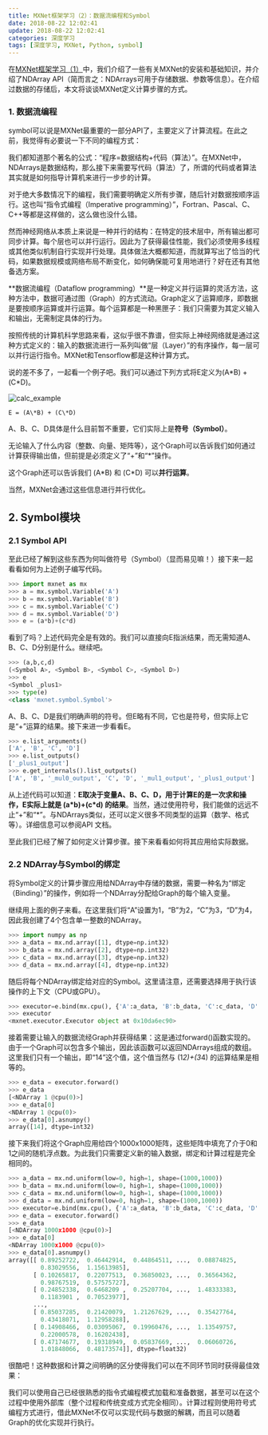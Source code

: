 ```yaml
---
title: MXNet框架学习（2）：数据流编程和Symbol
date: 2018-08-22 12:02:41
update: 2018-08-22 12:02:41
categories: 深度学习
tags: [深度学习, MXNet, Python, symbol]
---
```


在[MXNet框架学习（1）](https://chaopei.github.io/blog/2018/08/mxnet-install-ndarray.html)中，我们介绍了一些有关MXNet的安装和基础知识，并介绍了NDArray API（简而言之：NDArrays可用于存储数据、参数等信息）。在介绍过数据的存储后，本文将谈谈MXNet定义计算步骤的方式。

<!--more-->

### 1. 数据流编程

symbol可以说是MXNet最重要的一部分API了，主要定义了计算流程。在此之前，我觉得有必要说一下不同的编程方式：

我们都知道那个著名的公式：“程序=数据结构+代码（算法）”。在MXNet中，NDArrays是数据结构，那么接下来需要写代码（算法）了，所谓的代码或者算法其实就是如何指导计算机来进行一步步的计算。

对于绝大多数情况下的编程，我们需要明确定义所有步骤，随后针对数据按顺序运行。这也叫“指令式编程（Imperative programming）”，Fortran、Pascal、C、C++等都是这样做的，这么做也没什么错。

然而神经网络从本质上来说是一种并行的结构：在特定的技术层中，所有输出都可同步计算。每个层也可以并行运行。因此为了获得最佳性能，我们必须使用多线程或其他类似机制自行实现并行处理。具体做法大概都知道，而就算写出了恰当的代码，如果数据规模或网络布局不断变化，如何确保能可复用地进行？好在还有其他备选方案。

**数据流编程（Dataflow programming）**是一种定义并行运算的灵活方法，这种方法中，数据可通过图（Graph）的方式流动。Graph定义了运算顺序，即数据是要按顺序运算或并行运算。每个运算都是一种黑匣子：我们只需要为其定义输入和输出，无需制定具体的行为。

按照传统的计算机科学思路来看，这似乎很不靠谱，但实际上神经网络就是通过这种方式定义的：输入的数据流进行一系列叫做“层（Layer）”的有序操作，每一层可以并行运行指令。MXNet和Tensorflow都是这种计算方式。

说的差不多了，一起看一个例子吧。我们可以通过下列方式将E定义为(A\*B) + (C\*D)。

![calc_example](/images/posts/dl/calc_example.png)

```
E = (A\*B) + (C\*D)
```

A、B、C、D具体是什么目前暂不重要，它们实际上是**符号（Symbol）**。

无论输入了什么内容（整数、向量、矩阵等），这个Graph可以告诉我们如何通过计算获得输出值，但前提是必须定义了“+”和“*”操作。

这个Graph还可以告诉我们 (A\*B) 和 (C\*D) 可以**并行运算**。

当然，MXNet会通过这些信息进行并行优化。

## 2. Symbol模块

### 2.1 Symbol API

至此已经了解到这些东西为何叫做符号（Symbol）（显而易见嘛！）接下来一起看看如何为上述例子编写代码。
```py
>>> import mxnet as mx
>>> a = mx.symbol.Variable('A')
>>> b = mx.symbol.Variable('B')
>>> c = mx.symbol.Variable('C')
>>> d = mx.symbol.Variable('D')
>>> e = (a*b)+(c*d)
```

看到了吗？上述代码完全是有效的。我们可以直接向E指派结果，而无需知道A、B、C、D分别是什么。继续吧。
```py
>>> (a,b,c,d)
(<Symbol A>, <Symbol B>, <Symbol C>, <Symbol D>)
>>> e
<Symbol _plus1>
>>> type(e)
<class 'mxnet.symbol.Symbol'>
```

A、B、C、D是我们明确声明的符号。但E略有不同，它也是符号，但实际上它是“+”运算的结果。接下来进一步看看E。
```py
>>> e.list_arguments()
['A', 'B', 'C', 'D']
>>> e.list_outputs()
['_plus1_output']
>>> e.get_internals().list_outputs()
['A', 'B', '_mul0_output', 'C', 'D', '_mul1_output', '_plus1_output']
```

从上述代码可以知道：**E取决于变量A、B、C、D，用于计算E的是一次求和操作，E实际上就是 (a\*b)+(c\*d) 的结果**。当然，通过使用符号，我们能做的远远不止“+”和“*”。与NDArrays类似，还可以定义很多不同类型的运算（数学、格式等）。详细信息可以参阅API 文档。

至此我们已经了解了如何定义计算步骤。接下来看看如何将其应用给实际数据。

### 2.2 NDArray与Symbol的绑定

将Symbol定义的计算步骤应用给NDArray中存储的数据，需要一种名为“绑定（Binding）”的操作，例如将一个NDArray分配给Graph的每个输入变量。

继续用上面的例子来看。在这里我们将“A”设置为1，“B”为2，“C”为3，“D”为4，因此我创建了4个包含单一整数的NDArray。
```py
>>> import numpy as np
>>> a_data = mx.nd.array([1], dtype=np.int32)
>>> b_data = mx.nd.array([2], dtype=np.int32)
>>> c_data = mx.nd.array([3], dtype=np.int32)
>>> d_data = mx.nd.array([4], dtype=np.int32)
```

随后将每个NDArray绑定给对应的Symbol。这里请注意，还需要选择用于执行该操作的上下文（CPU或GPU）。
```py
>>> executor=e.bind(mx.cpu(), {'A':a_data, 'B':b_data, 'C':c_data, 'D':d_data})
>>> executor
<mxnet.executor.Executor object at 0x10da6ec90>
```

接着需要让输入的数据流经Graph并获得结果：这是通过forward()函数实现的。由于一个Graph可以包含多个输出，因此该函数可以返回NDArrays组成的数组。这里我们只有一个输出，即“14”这个值，这个值当然与 (1*2)+(3*4) 的运算结果是相等的。

```py
>>> e_data = executor.forward()
>>> e_data
[<NDArray 1 @cpu(0)>]
>>> e_data[0]
<NDArray 1 @cpu(0)>
>>> e_data[0].asnumpy()
array([14], dtype=int32)
```

接下来我们将这个Graph应用给四个1000x1000矩阵，这些矩阵中填充了介于0和1之间的随机浮点数。为此我们只需要定义新的输入数据，绑定和计算过程是完全相同的。
```py
>>> a_data = mx.nd.uniform(low=0, high=1, shape=(1000,1000))
>>> b_data = mx.nd.uniform(low=0, high=1, shape=(1000,1000))
>>> c_data = mx.nd.uniform(low=0, high=1, shape=(1000,1000))
>>> d_data = mx.nd.uniform(low=0, high=1, shape=(1000,1000))
>>> executor=e.bind(mx.cpu(), {'A':a_data, 'B':b_data, 'C':c_data, 'D':d_data})
>>> e_data = executor.forward()
>>> e_data
[<NDArray 1000x1000 @cpu(0)>]
>>> e_data[0]
<NDArray 1000x1000 @cpu(0)>
>>> e_data[0].asnumpy()
array([[ 0.89252722,  0.46442914,  0.44864511, ...,  0.08874825,
         0.83029556,  1.15613985],
       [ 0.10265817,  0.22077513,  0.36850023, ...,  0.36564362,
         0.98767519,  0.57575727],
       [ 0.24852338,  0.6468209 ,  0.25207704, ...,  1.48333383,
         0.1183901 ,  0.70523977],
       ...,
       [ 0.85037285,  0.21420079,  1.21267629, ...,  0.35427764,
         0.43418071,  1.12958288],
       [ 0.14908466,  0.03095067,  0.19960476, ...,  1.13549757,
         0.22000578,  0.16202438],
       [ 0.47174677,  0.19318949,  0.05837669, ...,  0.06060726,
         1.01848066,  0.48173574]], dtype=float32)
```

很酷吧！这种数据和计算之间明确的区分使得我们可以在不同环节同时获得最佳效果：

我们可以使用自己已经很熟悉的指令式编程模式加载和准备数据，甚至可以在这个过程中使用外部库（整个过程和传统变成方式完全相同）。计算过程则使用符号式编程方式进行，借此MXNet不仅可以实现代码与数据的解耦，而且可以随着Graph的优化实现并行执行。